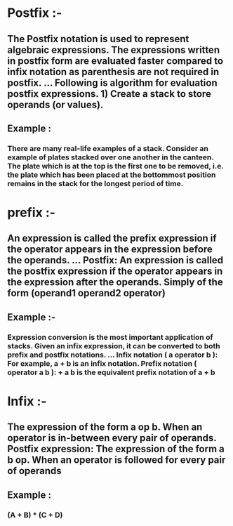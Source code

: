 <h1>Postfix :-</h1>
<h2>The Postfix notation is used to represent algebraic expressions. The expressions written in postfix form are evaluated faster compared to infix notation as parenthesis are not required in postfix. ... Following is algorithm for evaluation postfix expressions. 1) Create a stack to store operands (or values).</h2>
<h2>Example :</h2>
<h3>There are many real-life examples of a stack. Consider an example of plates stacked over one another in the canteen. The plate which is at the top is the first one to be removed, i.e. the plate which has been placed at the bottommost position remains in the stack for the longest period of time.</h3>
<h1>prefix :-</h1>
<h2>An expression is called the prefix expression if the operator appears in the expression before the operands. ... Postfix: An expression is called the postfix expression if the operator appears in the expression after the operands. Simply of the form (operand1 operand2 operator)</h2>
<h2>Example :-</h2>
<h3>Expression conversion is the most important application of stacks. Given an infix expression, it can be converted to both prefix and postfix notations. ... Infix notation ( a operator b ): For example, a + b is an infix notation. Prefix notation ( operator a b ): + a b is the equivalent prefix notation of a + b</h3>
<h1>Infix :-</h1>
<h2>The expression of the form a op b. When an operator is in-between every pair of operands. Postfix expression: The expression of the form a b op. When an operator is followed for every pair of operands</h2>
<h2>Example :</h2>
<h3>(A + B) * (C + D)</h3>
